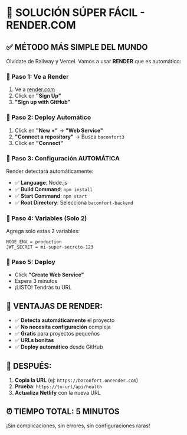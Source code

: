 # 🚀 SOLUCIÓN SÚPER FÁCIL - RENDER.COM

## ✅ MÉTODO MÁS SIMPLE DEL MUNDO

Olvídate de Railway y Vercel. Vamos a usar **RENDER** que es automático:

### 🎯 Paso 1: Ve a Render
1. Ve a [render.com](https://render.com)
2. Click en **"Sign Up"** 
3. **"Sign up with GitHub"**

### 🎯 Paso 2: Deploy Automático
1. Click en **"New +"** → **"Web Service"**
2. **"Connect a repository"** → Busca `baconfort3`
3. Click en **"Connect"**

### 🎯 Paso 3: Configuración AUTOMÁTICA
Render detectará automáticamente:
- ✅ **Language**: Node.js
- ✅ **Build Command**: `npm install`
- ✅ **Start Command**: `npm start`
- ✅ **Root Directory**: Selecciona `baconfort-backend`

### 🎯 Paso 4: Variables (Solo 2)
Agrega solo estas 2 variables:
```
NODE_ENV = production
JWT_SECRET = mi-super-secreto-123
```

### 🎯 Paso 5: Deploy
- Click **"Create Web Service"**
- Espera 3 minutos
- ¡LISTO! Tendrás tu URL

## 🌟 VENTAJAS DE RENDER:
- ✅ **Detecta automáticamente** el proyecto
- ✅ **No necesita configuración** compleja
- ✅ **Gratis** para proyectos pequeños
- ✅ **URLs bonitas**
- ✅ **Deploy automático** desde GitHub

## 🎯 DESPUÉS:
1. **Copia la URL** (ej: `https://baconfort.onrender.com`)
2. **Prueba**: `https://tu-url/api/health`
3. **Actualiza Netlify** con la nueva URL

## ⏰ TIEMPO TOTAL: 5 MINUTOS
¡Sin complicaciones, sin errores, sin configuraciones raras!
